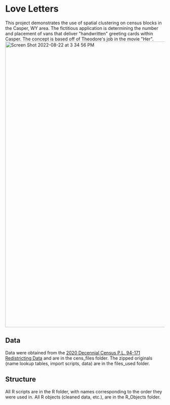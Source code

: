 # Love Letters

This project demonstrates the use of spatial clustering on census blocks in the Casper, WY area. 
The fictitious application is determining the number and placement of vans that deliver "handwritten" greeting cards within Casper.
The concept is based off of Theodore's job in the movie "Her".
<img width="904" alt="Screen Shot 2022-08-22 at 3 34 56 PM" src="https://user-images.githubusercontent.com/83082268/186483964-61a7f43b-d189-475b-a9ab-5b594ed8b05c.png">

## Data
Data were obtained from the [2020 Decennial Census P.L. 94-171 Redistricting Data](https://www.census.gov/programs-surveys/decennial-census/about/rdo/summary-files.html) and are in the cens_files folder. The zipped originals (name lookup tables, import scripts, data) are in the files_used folder.

## Structure
All R scripts are in the R folder, with names corresponding to the order they were used in. All R objects (cleaned data, etc.), are in the R_Objects folder.
